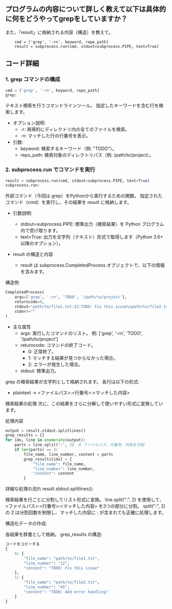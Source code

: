 ## プログラムの内容について詳しく教えて以下は具体的に何をどうやってgrepをしていますか？
また、「result」に格納される内容（構造）を教えて。

        cmd = ['grep', '-rn', keyword, repo_path]
        result = subprocess.run(cmd, stdout=subprocess.PIPE, text=True)

## コード詳細
### 1. grep コマンドの構成
```python
cmd = ['grep', '-rn', keyword, repo_path]
grep:
```

テキスト検索を行うコマンドラインツール。
指定したキーワードを含む行を検索します。
* オプション説明:
    * -r: 再帰的にディレクトリ内の全てのファイルを検索。
    * -n: マッチした行の行番号を表示。
* 引数:
    * keyword: 検索するキーワード（例: "TODO"）。
    * repo_path: 検索対象のディレクトリパス（例: /path/to/project）。

### 2. subprocess.run でコマンドを実行
```python
result = subprocess.run(cmd, stdout=subprocess.PIPE, text=True)
subprocess.run:
```

外部コマンド（今回は grep）をPythonから実行するための関数。
指定されたコマンド（cmd）を実行し、その結果を result に格納します。

* 引数説明:
    * stdout=subprocess.PIPE: 標準出力（検索結果）を Python プログラム内で受け取ります。
    * text=True: 出力を文字列（テキスト）形式で取得します（Python 3.6+ 以降のオプション）。

* result の構造と内容
    * result は subprocess.CompletedProcess オブジェクトで、以下の情報を含みます。

構造例
```python
CompletedProcess(
    args=['grep', '-rn', 'TODO', '/path/to/project'],
    returncode=0,
    stdout="path/to/file1.txt:12:TODO: Fix this issue\npath/to/file2.txt:45:TODO: Add error handling\n",
    stderr=""
)
```

* 主な属性
    * args: 実行したコマンドのリスト。 例: ['grep', '-rn', 'TODO', '/path/to/project']
    * returncode: コマンドの終了コード。
        * 0: 正常終了。
        * 1: マッチする結果が見つからなかった場合。
        * 2: エラーが発生した場合。
    * stdout: 標準出力。

grep の検索結果が文字列として格納されます。
各行は以下の形式:
* plaintext -> <ファイルパス>:<行番号>:<マッチした内容>

検索結果の処理
次に、この結果をさらに分解して使いやすい形式に変換しています。

処理内容
```python
output = result.stdout.splitlines()
grep_results = {}
for idx, line in enumerate(output):
    parts = line.split(":", 2)  # ファイルパス、行番号、内容を分割
    if len(parts) == 3:
        file_name, line_number, content = parts
        grep_results[idx] = {
            "file_name": file_name,
            "line_number": line_number,
            "content": content
        }
```

詳細な処理の流れ
result.stdout.splitlines():

検索結果を行ごとに分割してリスト形式に変換。
line.split(":", 2) を使用して、<ファイルパス>:<行番号>:<マッチした内容> を3つの部分に分割。
split(":", 2) の 2 は分割回数を制限し、マッチした内容に : が含まれても正確に処理します。

構造化データの作成:

各結果を辞書として格納。
grep_results の構造:
```python
コードをコピーする
{
    0: {
        "file_name": "path/to/file1.txt",
        "line_number": "12",
        "content": "TODO: Fix this issue"
    },
    1: {
        "file_name": "path/to/file2.txt",
        "line_number": "45",
        "content": "TODO: Add error handling"
    }
}
```